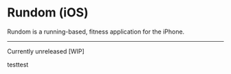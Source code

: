 # Rundom (iOS)

Rundom is a running-based, fitness application for the iPhone.

-------

Currently unreleased [WIP]

testtest
